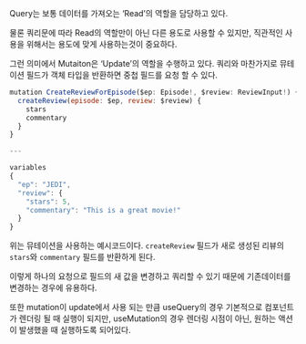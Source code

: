 Query는 보통 데이터를 가져오는 ‘Read’의 역할을 담당하고 있다.

물론 쿼리문에 따라 Read의 역할만이 아닌 다른 용도로 사용할 수 있지만, 직관적인 사용을 위해서는 용도에 맞게 사용하는것이 중요하다.

그런 의미에서 Mutaiton은 ‘Update’의 역할을 수행하고 있다. 쿼리와 마찬가지로 뮤테이션 필드가 객체 타입을 반환하면 중첩 필드를 요청 할 수 있다.

```jsx
mutation CreateReviewForEpisode($ep: Episode!, $review: ReviewInput!) {
  createReview(episode: $ep, review: $review) {
    stars
    commentary
  }
}

---

variables
{
  "ep": "JEDI",
  "review": {
    "stars": 5,
    "commentary": "This is a great movie!"
  }
}
```

위는 뮤테이션을 사용하는 예시코드이다. `createReview` 필드가 새로 생성된 리뷰의 `stars`와 `commentary` 필드를 반환하게 된다.

이렇게 하나의 요청으로 필드의 새 값을 변경하고 쿼리할 수 있기 때문에 기존데이터를 변경하는 경우에 유용하다.

또한 mutation이 update에서 사용 되는 만큼 useQuery의 경우 기본적으로 컴포넌트가 렌더링 될 때 실행이 되지만, useMutation의 경우 렌더링 시점이 아닌, 원하는 액션이 발생했을 때 실행하도록 되어있다.
